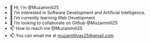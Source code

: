 - 👋 Hi, I’m @Muzammili25
- 👀 I’m interested in Software Development and Artificial Intelligence.
- 🌱 I’m currently learning Web Development
- 💞️ I’m looking to collaborate on Github @Muzammili25
- 📫 How to reach me @Muzammili25
- 📫 You can email me at muzamililyas25@gmail.com
<!---
Muzammili25/Muzammili25 is a ✨ special ✨ repository because its `README.md` (this file) appears on your GitHub profile.
You can click the Preview link to take a look at your changes.
--->
